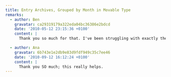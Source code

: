 ```yaml
---
title: Entry Archives, Grouped by Month in Movable Type
remarks:
  - author: Ben
    gravatar: ca29319179a322eda04bc36386e2bdcd
    date: '2010-05-12 23:15:36 +0100'
    content: |
      Thank you so much for that. I've been struggling with exactly the same problem for several days.

  - author: Ana
    gravatar: 6b743e1e2db9e83d9fdf949c35c7ee46
    date: '2010-09-12 16:12:24 +0100'
    content: |
      Thank you SO much; this really helps.
---
```

